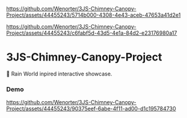 
https://github.com/Wenorter/3JS-Chimney-Canopy-Project/assets/44455243/5714b000-4308-4e43-aceb-47653a41d2e1

https://github.com/Wenorter/3JS-Chimney-Canopy-Project/assets/44455243/c6fabf5d-43d5-4e1a-84d2-e23176980a17
# 3JS-Chimney-Canopy-Project
:lizard: Rain World inpired interactive showcase.

### Demo

https://github.com/Wenorter/3JS-Chimney-Canopy-Project/assets/44455243/90375eef-6abe-4f11-ad00-d1c195784730

